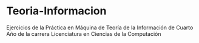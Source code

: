 # Teoria-Informacion
Ejercicios de la Práctica en Máquina de Teoría de la Información de Cuarto Año de la carrera Licenciatura en Ciencias de la Computación
